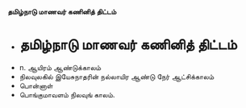 **தமிழ்நாடு மாணவர் கணினித் திட்டம்**
- # தமிழ்நாடு மாணவர் கணினித் திட்டம்
- n. ஆயிரம் ஆண்டுக்காலம்
- நிலவுலகில் இயேசுநாதரின் நல்லாயிர ஆண்டு நேர் ஆட்சிக்காலம்
- பொன்னாள்
- பொங்குமாவளம் நிலவுங் காலம்.

